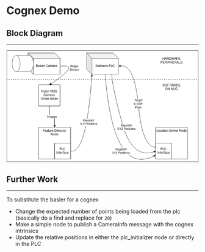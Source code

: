 # Cognex Demo

## Block Diagram
----------------
![Block Diagram](block_diagram.png)

## Further Work
---------------
To substitute the basler for a cognex
- Change the expected number of points being loaded from the plc (basically do a find and replace for `20`)
- Make a simple node to publish a CameraInfo message with the cognex intrinsics
- Update the relative positions in either the plc_initializer node or directly in the PLC
